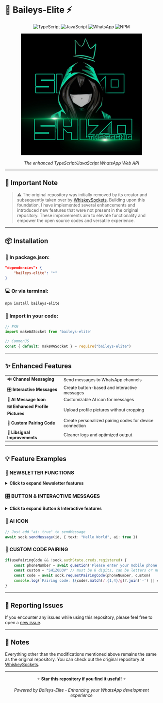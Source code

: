 # 🚀 Baileys-Elite ⚡

<div align="center">
  
  ![TypeScript](https://img.shields.io/badge/TypeScript-007ACC?style=for-the-badge&logo=typescript&logoColor=white)
  ![JavaScript](https://img.shields.io/badge/JavaScript-F7DF1E?style=for-the-badge&logo=javascript&logoColor=black)
  ![WhatsApp](https://img.shields.io/badge/WhatsApp-25D366?style=for-the-badge&logo=whatsapp&logoColor=white)
  ![NPM](https://img.shields.io/badge/npm-CB3837?style=for-the-badge&logo=npm&logoColor=white)
  
  <img src="https://raw.githubusercontent.com/shizothetechie/database/refs/heads/main/image/shizo.png" width="400px">
  
  *The enhanced TypeScript/JavaScript WhatsApp Web API*
</div>

---

## 📌 Important Note

> ⚠️ The original repository was initially removed by its creator and subsequently taken over by [WhiskeySockets](https://github.com/WhiskeySockets). Building upon this foundation, I have implemented several enhancements and introduced new features that were not present in the original repository. These improvements aim to elevate functionality and empower the open source codes and versatile experience.

---

## 📦 Installation

### 📄 In package.json:
```json
"dependencies": {
    "baileys-elite": "*"
}
```

### 💻 Or via terminal:
```bash
npm install baileys-elite
```

### 🔗 Import in your code:
```typescript
// ESM
import makeWASocket from 'baileys-elite'
```

```javascript
// CommonJS
const { default: makeWASocket } = require("baileys-elite")
```

---

## ✨ Enhanced Features

<table>
  <tr>
    <td>🔊 <b>Channel Messaging</b></td>
    <td>Send messages to WhatsApp channels</td>
  </tr>
  <tr>
    <td>🎛️ <b>Interactive Messages</b></td>
    <td>Create button-based and interactive messages</td>
  </tr>
  <tr>
    <td>🤖 <b>AI Message Icon</b></td>
    <td>Customizable AI icon for messages</td>
  </tr>
  <tr>
    <td>🖼️ <b>Enhanced Profile Pictures</b></td>
    <td>Upload profile pictures without cropping</td>
  </tr>
  <tr>
    <td>🔐 <b>Custom Pairing Code</b></td>
    <td>Create personalized pairing codes for device connection</td>
  </tr>
  <tr>
    <td>🔧 <b>Libsignal Improvements</b></td>
    <td>Cleaner logs and optimized output</td>
  </tr>
</table>

---

## 💡 Feature Examples

### 📰 NEWSLETTER FUNCTIONS

<details>
<summary><b>Click to expand Newsletter features</b></summary>

#### 📊 Get Newsletter Info
```typescript
// By invite
const metadata = await sock.newsletterMetadata("invite", "xxxxx")
// By JID
const metadata = await sock.newsletterMetadata("jid", "abcd@newsletter")
console.log(metadata)
```

#### 📝 Update Newsletter Description
```typescript
await sock.newsletterUpdateDescription("abcd@newsletter", "New Description")
```

#### ✏️ Update Newsletter Name
```typescript
await sock.newsletterUpdateName("abcd@newsletter", "New Name")
```

#### 🖼️ Update Newsletter Picture
```typescript
await sock.newsletterUpdatePicture("abcd@newsletter", buffer)
```

#### 🗑️ Remove Newsletter Picture
```typescript
await sock.newsletterRemovePicture("abcd@newsletter")
```

#### 🔔 Newsletter Notifications
```typescript
// Unmute
await sock.newsletterUnmute("abcd@newsletter")
// Mute
await sock.newsletterMute("abcd@newsletter")
```

#### 🆕 Create Newsletter
```typescript
const metadata = await sock.newsletterCreate("Newsletter Name", "Newsletter Description")
console.log(metadata)
```

#### 🗑️ Delete Newsletter
```typescript
await sock.newsletterDelete("abcd@newsletter")
```

#### 👥 Follow/Unfollow Newsletter
```typescript
// Follow
await sock.newsletterFollow("abcd@newsletter")
// Unfollow
await sock.newsletterUnfollow("abcd@newsletter")
```

#### 😀 Send Reaction
```typescript
// Format: JID, message ID & emoticon
// Get ID from message URL: https://whatsapp.com/channel/xxxxx/175
const id = "175"
await sock.newsletterReactMessage("abcd@newsletter", id, "🥳")
```
</details>

### 🎛️ BUTTON & INTERACTIVE MESSAGES

<details>
<summary><b>Click to expand Button & Interactive features</b></summary>

#### 📝 Send Button with Text
```typescript
const buttons = [
  { buttonId: 'id1', buttonText: { displayText: 'Button 1' }, type: 1 },
  { buttonId: 'id2', buttonText: { displayText: 'Button 2' }, type: 1 }
]

const buttonMessage = {
    text: "Hi it's button message",
    footer: 'Hello World',
    buttons,
    headerType: 1,
    viewOnce: true
}

await sock.sendMessage(id, buttonMessage, { quoted: null })
```

#### 🖼️ Send Button with Image
```typescript
const buttons = [
  { buttonId: 'id1', buttonText: { displayText: 'Button 1' }, type: 1 },
  { buttonId: 'id2', buttonText: { displayText: 'Button 2' }, type: 1 }
]

const buttonMessage = {
    image: { url: "https://example.com/abcd.jpg" }, // image: buffer or path
    caption: "Hi it's button message with image",
    footer: 'Hello World',
    buttons,
    headerType: 1,
    viewOnce: true
}

await sock.sendMessage(id, buttonMessage, { quoted: null })
```

#### 🎬 Send Button with Video
```typescript
const buttons = [
  { buttonId: 'id1', buttonText: { displayText: 'Button 1' }, type: 1 },
  { buttonId: 'id2', buttonText: { displayText: 'Button 2' }, type: 1 }
]

const buttonMessage = {
    video: { url: "https://example.com/abcd.mp4" }, // video: buffer or path
    caption: "Hi it's button message with video",
    footer: 'Hello World',
    buttons,
    headerType: 1,
    viewOnce: true
}

await sock.sendMessage(id, buttonMessage, { quoted: null })
```

#### 🔄 Send Interactive Message
```typescript
const interactiveButtons = [
     {
        name: "quick_reply",
        buttonParamsJson: JSON.stringify({
             display_text: "Quick Reply",
             id: "ID"
        })
     },
     {
        name: "cta_url",
        buttonParamsJson: JSON.stringify({
             display_text: "Tap Here!",
             url: "https://www.example.com/"
        })
     },
     {
        name: "cta_copy",
        buttonParamsJson: JSON.stringify({
             display_text: "Copy Code",
             id: "12345",
             copy_code: "12345"
        })
     }
]

const interactiveMessage = {
    text: "Hello World!",
    title: "this is the title",
    footer: "this is the footer",
    interactiveButtons
}

await sock.sendMessage(id, interactiveMessage, { quoted: null })
```

#### 🖼️ Send Interactive Message with Image
```typescript
const interactiveButtons = [
     {
        name: "quick_reply",
        buttonParamsJson: JSON.stringify({
             display_text: "Quick Reply",
             id: "ID"
        })
     },
     {
        name: "cta_url",
        buttonParamsJson: JSON.stringify({
             display_text: "Tap Here!",
             url: "https://www.example.com/"
        })
     },
     {
        name: "cta_copy",
        buttonParamsJson: JSON.stringify({
             display_text: "Copy Code",
             id: "12345",
             copy_code: "12345"
        })
     }
]

const interactiveMessage = {
    image: { url: "https://example.com/abcd.jpg" }, // image: buffer or path
    caption: "this is the caption",
    title: "this is the title",
    footer: "this is the footer",
    interactiveButtons
}

await sock.sendMessage(id, interactiveMessage, { quoted: null })
```

#### 🎬 Send Interactive Message with Video
```typescript
const interactiveButtons = [
     {
        name: "quick_reply",
        buttonParamsJson: JSON.stringify({
             display_text: "Quick Reply",
             id: "ID"
        })
     },
     {
        name: "cta_url",
        buttonParamsJson: JSON.stringify({
             display_text: "Tap Here!",
             url: "https://www.example.com/"
        })
     },
     {
        name: "cta_copy",
        buttonParamsJson: JSON.stringify({
             display_text: "Copy Code",
             id: "12345",
             copy_code: "12345"
        })
     }
]

const interactiveMessage = {
    video: { url: "https://example.com/abcd.mp4" }, // video: buffer or path
    caption: "this is the caption",
    title: "this is the title",
    footer: "this is the footer",
    interactiveButtons
}

await sock.sendMessage(id, interactiveMessage, { quoted: null })
```
</details>

### 🤖 AI ICON

```typescript
// Just add "ai: true" to sendMessage
await sock.sendMessage(id, { text: "Hello World", ai: true })
```

### 🔐 CUSTOM CODE PAIRING

```typescript
if(usePairingCode && !sock.authState.creds.registered) {
    const phoneNumber = await question('Please enter your mobile phone number:\n')
    const custom = "SH1Z0D3V" // must be 8 digits, can be letters or numbers
    const code = await sock.requestPairingCode(phoneNumber, custom)
    console.log(`Pairing code: ${code?.match(/.{1,4}/g)?.join('-') || code}`)
}
```

---

## 🐛 Reporting Issues

If you encounter any issues while using this repository, please feel free to open a [new issue](https://github.com/shizo-devs/baileys/issues).

---

## 📝 Notes

Everything other than the modifications mentioned above remains the same as the original repository. You can check out the original repository at [WhiskeySockets](https://github.com/WhiskeySockets/Baileys).

---

<div align="center">
  
  ⭐ **Star this repository if you find it useful!** ⭐
  
  <i>Powered by Baileys-Elite - Enhancing your WhatsApp development experience</i>
</div>
